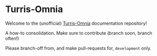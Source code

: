 # Turris-Omnia

Welcome to the (unofficial) [Turris-Omnia](https://omnia.turris.cz/en/) documentation repository!

A how-to consolidation. Make sure to contribute (branch soon, branch often!)

Please branch-off from, and make pull-requests for, `development` only.
